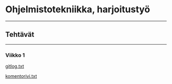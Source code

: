 <h1>Ohjelmistotekniikka, harjoitustyö</h1><hr>
<h2>Tehtävät</h2><hr>
<h3>Viikko 1</h3>

[gitlog.txt](https://github.com/rajanssi/ot-harjoitustyo/blob/master/laskarit/viikko1/gitlog.txt)

[komentorivi.txt](https://github.com/rajanssi/ot-harjoitustyo/blob/master/laskarit/viikko1/komentorivi.txt)
